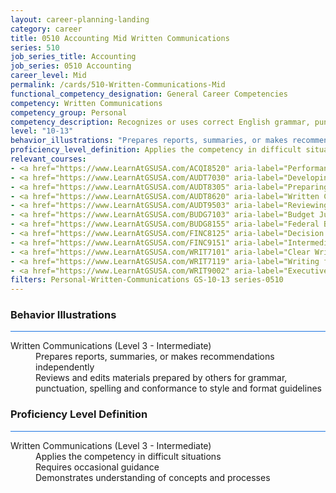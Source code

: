 ```yaml
---
layout: career-planning-landing
category: career
title: 0510 Accounting Mid Written Communications
series: 510
job_series_title: Accounting
job_series: 0510 Accounting
career_level: Mid
permalink: /cards/510-Written-Communications-Mid
functional_competency_designation: General Career Competencies
competency: Written Communications
competency_group: Personal
competency_description: Recognizes or uses correct English grammar, punctuation, and spelling; communicates information (for example, facts, ideas, or messages) in a succinct and organized manner; produces written information, which may include technical material, that is appropriate for the intended audience
level: "10-13"
behavior_illustrations: "Prepares reports, summaries, or makes recommendations independently ? Reviews and edits materials prepared by others for grammar, punctuation, spelling and conformance to style and format guidelines"
proficiency_level_definition: Applies the competency in difficult situations ? Requires occasional guidance ? Demonstrates understanding of concepts and processes
relevant_courses: 
- <a href="https://www.LearnAtGSUSA.com/ACQI8520" aria-label="Performance Work Statements (ACQI8519), GSU - https://www.LearnAtGSUSA.com/ACQI8520">Performance Work Statements (ACQI8519), GSU</a>
- <a href="https://www.LearnAtGSUSA.com/AUDT7030" aria-label="Developing and Presenting Audit Findings (AUDT7021), GSU - https://www.LearnAtGSUSA.com/AUDT7030">Developing and Presenting Audit Findings (AUDT7021), GSU</a>
- <a href="https://www.LearnAtGSUSA.com/AUDT8305" aria-label="Preparing Effective IG Semiannual Reports to Congress (AUDT8300), GSU - https://www.LearnAtGSUSA.com/AUDT8305">Preparing Effective IG Semiannual Reports to Congress (AUDT8300), GSU</a>
- <a href="https://www.LearnAtGSUSA.com/AUDT8620" aria-label="Written Communication for Auditors (AUDT8611), GSU - https://www.LearnAtGSUSA.com/AUDT8620">Written Communication for Auditors (AUDT8611), GSU</a>
- <a href="https://www.LearnAtGSUSA.com/AUDT9503" aria-label="Reviewing Other Peoples Report Writing (AUDT9502), GSU - https://www.LearnAtGSUSA.com/AUDT9503">Reviewing Other Peoples Report Writing (AUDT9502), GSU</a>
- <a href="https://www.LearnAtGSUSA.com/BUDG7103" aria-label="Budget Justification and Presentation (BUDG7102), GSU - https://www.LearnAtGSUSA.com/BUDG7103">Budget Justification and Presentation (BUDG7102), GSU</a>
- <a href="https://www.LearnAtGSUSA.com/BUDG8155" aria-label="Federal Budget Analysis Using Microsoft Excel (BUDG8150), GSU - https://www.LearnAtGSUSA.com/BUDG8155">Federal Budget Analysis Using Microsoft Excel (BUDG8150), GSU</a>
- <a href="https://www.LearnAtGSUSA.com/FINC8125" aria-label="Decision Support Analytics (FINC8120), GSU - https://www.LearnAtGSUSA.com/FINC8125">Decision Support Analytics (FINC8120), GSU</a>
- <a href="https://www.LearnAtGSUSA.com/FINC9151" aria-label="Intermediate Decision Support Analytics (FINC9150), GSU - https://www.LearnAtGSUSA.com/FINC9151">Intermediate Decision Support Analytics (FINC9150), GSU</a>
- <a href="https://www.LearnAtGSUSA.com/WRIT7101" aria-label="Clear Writing Through Critical Thinking (WRIT7100), GSU - https://www.LearnAtGSUSA.com/WRIT7101">Clear Writing Through Critical Thinking (WRIT7100), GSU</a>
- <a href="https://www.LearnAtGSUSA.com/WRIT7119" aria-label="Writing for Results (WRIT7110), GSU - https://www.LearnAtGSUSA.com/WRIT7119">Writing for Results (WRIT7110), GSU</a>
- <a href="https://www.LearnAtGSUSA.com/WRIT9002" aria-label="Executive Writing (WRIT9001), GSU - https://www.LearnAtGSUSA.com/WRIT9002">Executive Writing (WRIT9001), GSU</a>
filters: Personal-Written-Communications GS-10-13 series-0510
---
```


<div class="desktop:grid-col-6 margin-y-3">
  <div class="border-top-2 bg-white padding-3 shadow-5 height-full members-hover border-1px button-border border-top-blue radius-lg card-text-color">
    <h3>Behavior Illustrations</h3>
    <hr style="background-color: #1b74e0 !important;"/>
    <dl class="text-base card-content-color"><dt>Written Communications (Level 3 - Intermediate)</dt><dd>Prepares reports, summaries, or makes recommendations independently </dd><dd> Reviews and edits materials prepared by others for grammar, punctuation, spelling and conformance to style and format guidelines</dd></dl>
  </div>
</div>
<div class="desktop:grid-col-6 margin-y-3">
  <div class="border-top-2 bg-white padding-3 shadow-5 height-full members-hover border-1px button-border border-top-blue radius-lg card-text-color">
    <h3>Proficiency Level Definition</h3>
     <hr style="background-color: #1b74e0 !important;"/>
    <dl class="text-base card-content-color"><dt>Written Communications (Level 3 - Intermediate)</dt><dd>Applies the competency in difficult situations </dd><dd> Requires occasional guidance </dd><dd> Demonstrates understanding of concepts and processes</dd></dl>
  </div>
</div>